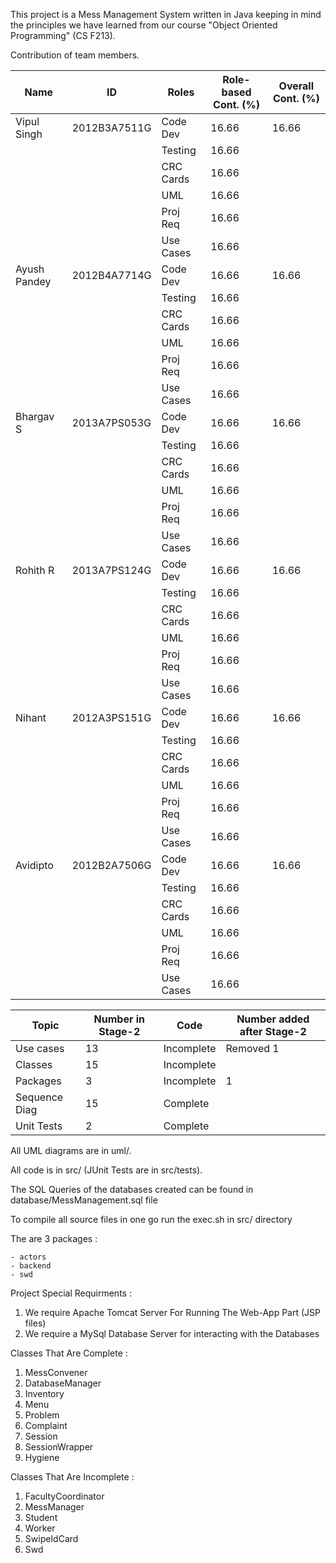 This project is a Mess Management System written in Java keeping
in mind the principles we have learned from our course "Object
Oriented Programming" (CS F213).

Contribution of team members.

| Name          | ID            | Roles          | Role-based Cont. (%) | Overall Cont. (%) 
| ------------- | ------------- | -------------- | -------------------- |------------------
| Vipul Singh	| 2012B3A7511G  | Code Dev	 | 16.66                | 16.66
|	   	|	        | Testing    	 | 16.66                |
|  		|               | CRC Cards    	 | 16.66	        |
|       	|	        | UML  		 | 16.66                |
|       	|	        | Proj Req    	 | 16.66                |
|  		|	        | Use Cases    	 | 16.66                |                                                    
| Ayush Pandey	| 2012B4A7714G  | Code Dev	 | 16.66                | 16.66
|	   	|	        | Testing    	 | 16.66                |
|  		|               | CRC Cards    	 | 16.66	        |
|       	|	        | UML  		 | 16.66                |
|       	|	        | Proj Req    	 | 16.66                |
|  		|	        | Use Cases    	 | 16.66                |
| Bhargav S	| 2013A7PS053G  | Code Dev	 | 16.66                | 16.66
|	   	|	        | Testing    	 | 16.66                |
|  		|               | CRC Cards    	 | 16.66	        |
|       	|	        | UML  		 | 16.66                |
|       	|	        | Proj Req    	 | 16.66                |
|  		|	        | Use Cases    	 | 16.66                |
| Rohith R	| 2013A7PS124G  | Code Dev	 | 16.66                | 16.66
|	   	|	        | Testing    	 | 16.66                |
|  		|               | CRC Cards    	 | 16.66	        |
|       	|	        | UML  		 | 16.66                |
|       	|	        | Proj Req    	 | 16.66                |
|  		|	        | Use Cases    	 | 16.66                |
| Nihant	| 2012A3PS151G  | Code Dev	 | 16.66                | 16.66
|	   	|	        | Testing    	 | 16.66                |
|  		|               | CRC Cards    	 | 16.66	        |
|       	|	        | UML  		 | 16.66                |
|       	|	        | Proj Req    	 | 16.66                |
|  		|	        | Use Cases    	 | 16.66                |
| Avidipto	| 2012B2A7506G  | Code Dev	 | 16.66                | 16.66
|	   	|	        | Testing    	 | 16.66                |
|  		|               | CRC Cards    	 | 16.66	        |
|       	|	        | UML  		 | 16.66                |
|       	|	        | Proj Req    	 | 16.66                |
|  		|	        | Use Cases    	 | 16.66                |



| Topic         | Number in Stage-2 | Code          | Number added after Stage-2 |
| ------------- | ----------------- | --------------| ---------------------------|
| Use cases	| 13	            | Incomplete    | Removed 1                  |
| Classes       | 15                | Incomplete    | 			 	 |
| Packages      | 3	            | Incomplete    | 1	                	 |
| Sequence Diag | 15	            | Complete      |	                 	 |
| Unit Tests    | 2	            | Complete      |		               	 |                                           


All UML diagrams are in uml/.

All code is in src/ (JUnit Tests are in src/tests).

The SQL Queries of the databases created can be found in database/MessManagement.sql file

To compile all source files in one go run the exec.sh in src/ directory

The are 3 packages :

	- actors 
	- backend
	- swd

Project Special Requirments :

1. We require Apache Tomcat Server For Running The Web-App Part (JSP files)
2. We require a MySql Database Server for interacting with the Databases

Classes That Are Complete :

1. MessConvener
2. DatabaseManager
3. Inventory
4. Menu
5. Problem
6. Complaint
7. Session
8. SessionWrapper
9. Hygiene


Classes That Are Incomplete :

1. FacultyCoordinator
2. MessManager
3. Student
4. Worker
5. SwipeIdCard
6. Swd
